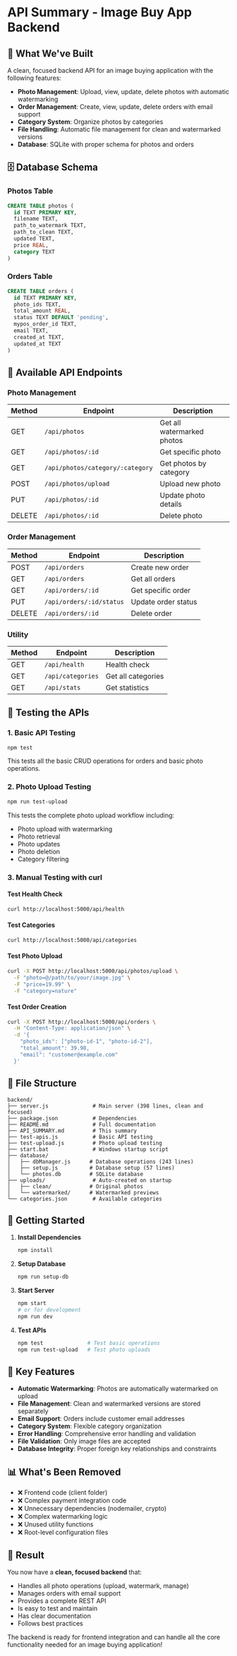# API Summary - Image Buy App Backend

## 🎯 What We've Built

A clean, focused backend API for an image buying application with the following features:

- **Photo Management**: Upload, view, update, delete photos with automatic watermarking
- **Order Management**: Create, view, update, delete orders with email support
- **Category System**: Organize photos by categories
- **File Handling**: Automatic file management for clean and watermarked versions
- **Database**: SQLite with proper schema for photos and orders

## 🗄️ Database Schema

### Photos Table
```sql
CREATE TABLE photos (
  id TEXT PRIMARY KEY,
  filename TEXT,
  path_to_watermark TEXT,
  path_to_clean TEXT,
  updated TEXT,
  price REAL,
  category TEXT
)
```

### Orders Table
```sql
CREATE TABLE orders (
  id TEXT PRIMARY KEY,
  photo_ids TEXT,
  total_amount REAL,
  status TEXT DEFAULT 'pending',
  mypos_order_id TEXT,
  email TEXT,
  created_at TEXT,
  updated_at TEXT
)
```

## 🚀 Available API Endpoints

### Photo Management
| Method | Endpoint | Description |
|--------|----------|-------------|
| GET | `/api/photos` | Get all watermarked photos |
| GET | `/api/photos/:id` | Get specific photo |
| GET | `/api/photos/category/:category` | Get photos by category |
| POST | `/api/photos/upload` | Upload new photo |
| PUT | `/api/photos/:id` | Update photo details |
| DELETE | `/api/photos/:id` | Delete photo |

### Order Management
| Method | Endpoint | Description |
|--------|----------|-------------|
| POST | `/api/orders` | Create new order |
| GET | `/api/orders` | Get all orders |
| GET | `/api/orders/:id` | Get specific order |
| PUT | `/api/orders/:id/status` | Update order status |
| DELETE | `/api/orders/:id` | Delete order |

### Utility
| Method | Endpoint | Description |
|--------|----------|-------------|
| GET | `/api/health` | Health check |
| GET | `/api/categories` | Get all categories |
| GET | `/api/stats` | Get statistics |

## 🧪 Testing the APIs

### 1. Basic API Testing
```bash
npm test
```
This tests all the basic CRUD operations for orders and basic photo operations.

### 2. Photo Upload Testing
```bash
npm run test-upload
```
This tests the complete photo upload workflow including:
- Photo upload with watermarking
- Photo retrieval
- Photo updates
- Photo deletion
- Category filtering

### 3. Manual Testing with curl

#### Test Health Check
```bash
curl http://localhost:5000/api/health
```

#### Test Categories
```bash
curl http://localhost:5000/api/categories
```

#### Test Photo Upload
```bash
curl -X POST http://localhost:5000/api/photos/upload \
  -F "photo=@/path/to/your/image.jpg" \
  -F "price=19.99" \
  -F "category=nature"
```

#### Test Order Creation
```bash
curl -X POST http://localhost:5000/api/orders \
  -H "Content-Type: application/json" \
  -d '{
    "photo_ids": ["photo-id-1", "photo-id-2"],
    "total_amount": 39.98,
    "email": "customer@example.com"
  }'
```

## 📁 File Structure

```
backend/
├── server.js              # Main server (398 lines, clean and focused)
├── package.json           # Dependencies
├── README.md              # Full documentation
├── API_SUMMARY.md         # This summary
├── test-apis.js           # Basic API testing
├── test-upload.js         # Photo upload testing
├── start.bat              # Windows startup script
├── database/
│   ├── dbManager.js      # Database operations (243 lines)
│   ├── setup.js          # Database setup (57 lines)
│   └── photos.db         # SQLite database
├── uploads/               # Auto-created on startup
│   ├── clean/            # Original photos
│   └── watermarked/      # Watermarked previews
└── categories.json        # Available categories
```

## 🚀 Getting Started

1. **Install Dependencies**
   ```bash
   npm install
   ```

2. **Setup Database**
   ```bash
   npm run setup-db
   ```

3. **Start Server**
   ```bash
   npm start
   # or for development
   npm run dev
   ```

4. **Test APIs**
   ```bash
   npm test              # Test basic operations
   npm run test-upload   # Test photo uploads
   ```

## 🔧 Key Features

- **Automatic Watermarking**: Photos are automatically watermarked on upload
- **File Management**: Clean and watermarked versions are stored separately
- **Email Support**: Orders include customer email addresses
- **Category System**: Flexible category organization
- **Error Handling**: Comprehensive error handling and validation
- **File Validation**: Only image files are accepted
- **Database Integrity**: Proper foreign key relationships and constraints

## 📊 What's Been Removed

- ❌ Frontend code (client folder)
- ❌ Complex payment integration code
- ❌ Unnecessary dependencies (nodemailer, crypto)
- ❌ Complex watermarking logic
- ❌ Unused utility functions
- ❌ Root-level configuration files

## 🎉 Result

You now have a **clean, focused backend** that:
- Handles all photo operations (upload, watermark, manage)
- Manages orders with email support
- Provides a complete REST API
- Is easy to test and maintain
- Has clear documentation
- Follows best practices

The backend is ready for frontend integration and can handle all the core functionality needed for an image buying application!
